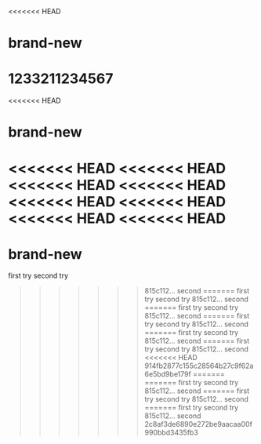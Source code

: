 <<<<<<< HEAD
# brand-new
1233211234567
=======
<<<<<<< HEAD
# brand-new
<<<<<<< HEAD
<<<<<<< HEAD
<<<<<<< HEAD
<<<<<<< HEAD
<<<<<<< HEAD
<<<<<<< HEAD
<<<<<<< HEAD
<<<<<<< HEAD
=======
# brand-new
first try
second try
>>>>>>> 815c112... second
=======
first try
second try
>>>>>>> 815c112... second
=======
first try
second try
>>>>>>> 815c112... second
=======
first try
second try
>>>>>>> 815c112... second
=======
first try
second try
>>>>>>> 815c112... second
=======
first try
second try
>>>>>>> 815c112... second
<<<<<<< HEAD
>>>>>>> 914fb2877c155c28564b27c9f62a6e5bd9be179f
=======
=======
first try
second try
>>>>>>> 815c112... second
=======
first try
second try
>>>>>>> 815c112... second
=======
first try
second try
>>>>>>> 815c112... second
>>>>>>> 2c8af3de6890e272be9aacaa00f990bbd3435fb3
